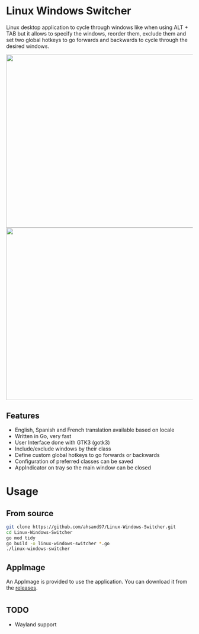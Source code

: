 # Linux Windows Switcher
Linux desktop application to cycle through windows like when using ALT + TAB but it allows to specify the windows, reorder them, exclude them and set two global hotkeys to go forwards and backwards to cycle through the desired windows.

<img src="https://user-images.githubusercontent.com/32344641/196622904-7769213b-cb4c-46c5-b715-44b3a714e517.png" width="510" height="468" />
<img src="https://user-images.githubusercontent.com/32344641/196622923-e07b60c5-4d43-46cb-ad56-41eaa9718b10.png" width="509.4" height="466.2" />


## Features
- English, Spanish and French translation available based on locale
- Written in Go, very fast
- User Interface done with GTK3 (gotk3)
- Include/exclude windows by their class
- Define custom global hotkeys to go forwards or backwards
- Configuration of preferred classes can be saved
- AppIndicator on tray so the main window can be closed

# Usage
## From source
```bash
git clone https://github.com/ahsand97/Linux-Windows-Switcher.git
cd Linux-Windows-Switcher
go mod tidy
go build -o linux-windows-switcher *.go
./linux-windows-switcher
```
## AppImage
An AppImage is provided to use the application. You can download it from the [releases](https://github.com/ahsand97/Linux-Windows-Switcher/releases).
#
## TODO
- Wayland support
